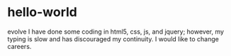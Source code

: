 # hello-world
evolve
I have done some coding in html5, css, js, and jquery; however, my typing is 
slow and has discouraged my continuity.
I would like to change careers.
